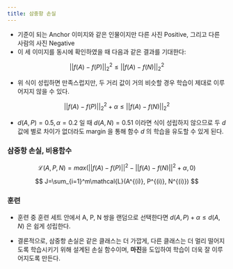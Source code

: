 ```yaml
---
title: 삼중항 손실
---
```


- 기준이 되는 Anchor 이미지와 같은 인물이지만 다른 사진 Positive, 그리고 다른 사람의 사진 Negative
- 이 세 이미지를 동시에 확인하였을 때 다음과 같은 결과를 기대한다:

$$
||f(A)-f(P)||^2_2\le||f(A)-f(N)||^2_2
$$

- 위 식이 성립하면 만족스럽지만, 두 거리 값이 거의 비슷할 경우 학습이 제대로 이루어지지 않을 수 있다.

$$
||f(A)-f(P)||^2_2+\alpha\le||f(A)-f(N)||^2_2
$$

- $d(A, P)=0.5, \alpha=0.2$ 일 때 $d(A, N)=0.51$ 이라면 식이 성립하지 않으므로 두 $d$ 값에 별로 차이가 없더라도 margin 을 통해 함수 $d$ 의 학습을 유도할 수 있게 된다.

### 삼중항 손실, 비용함수

$$
\mathcal{L}(A, P, N)=max(||f(A)-f(P)||^2-||f(A)-f(N)||^2+\alpha, 0)
$$

$$
J=\sum_{i=1}^m\mathcal{L}(A^{(i)}, P^{(i)}, N^{(i)})
$$

### 훈련

- 훈련 중 훈련 세트 안에서 A, P, N 쌍을 랜덤으로 선택한다면 $d(A, P)+\alpha\le d(A, N)$ 은 쉽게 성립한다.

- 결론적으로, 삼중항 손실은 같은 클래스는 더 가깝게, 다른 클래스는 더 멀리 떨어지도록 학습시키기 위해 설계된 손실 함수이며, **마진**을 도입하여 학습이 더욱 잘 이루어지도록 만든다.